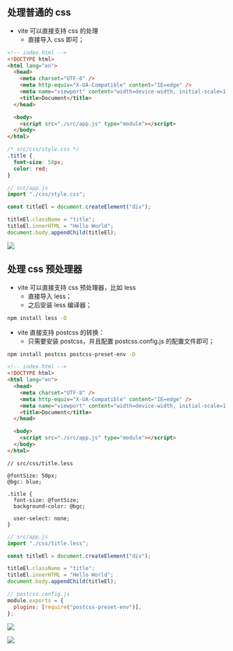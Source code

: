 
## 处理普通的 css

- vite 可以直接支持 css 的处理
  - 直接导入 css 即可；

```html
<!-- index.html -->
<!DOCTYPE html>
<html lang="en">
  <head>
    <meta charset="UTF-8" />
    <meta http-equiv="X-UA-Compatible" content="IE=edge" />
    <meta name="viewport" content="width=device-width, initial-scale=1.0" />
    <title>Document</title>
  </head>

  <body>
    <script src="./src/app.js" type="module"></script>
  </body>
</html>
```

```css
/* src/css/style.css */
.title {
  font-size: 50px;
  color: red;
}
```

```js
// scc/app.js
import "./css/style.css";

const titleEl = document.createElement("div");

titleEl.className = "title";
titleEl.innerHTML = "Hello World";
document.body.appendChild(titleEl);
```

![](/pack/vite/5.png)

## 处理 css 预处理器

- vite 可以直接支持 css 预处理器，比如 less
  - 直接导入 less；
  - 之后安装 less 编译器；

```sh
npm install less -D
```

- vite 直接支持 postcss 的转换：
  - 只需要安装 postcss，并且配置 postcss.config.js 的配置文件即可；

```sh
npm install postcss postcss-preset-env -D
```

```html
<!-- index.html -->
<!DOCTYPE html>
<html lang="en">
  <head>
    <meta charset="UTF-8" />
    <meta http-equiv="X-UA-Compatible" content="IE=edge" />
    <meta name="viewport" content="width=device-width, initial-scale=1.0" />
    <title>Document</title>
  </head>

  <body>
    <script src="./src/app.js" type="module"></script>
  </body>
</html>
```

```less
// src/css/title.less

@fontSize: 50px;
@bgc: blue;

.title {
  font-size: @fontSize;
  background-color: @bgc;

  user-select: none;
}
```

```js
// src/app.js
import "./css/title.less";

const titleEl = document.createElement("div");

titleEl.className = "title";
titleEl.innerHTML = "Hello World";
document.body.appendChild(titleEl);
```

```js
// postcss.config.js
module.exports = {
  plugins: [require("postcss-preset-env")],
};
```

![](/pack/vite/6.png)

![](/pack/vite/7.png)
